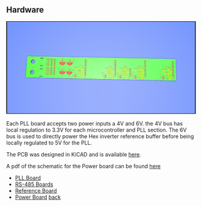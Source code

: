 ## Hardware

![PLL block diagram](../images/Power_Board.png)

Each PLL board accepts two power inputs a 4V and 6V. the 4V bus has local regulation to 3.3V for each microcontroller and PLL section. The 6V bus is used to directly power the Hex inverter reference buffer before being locally regulated to 5V for the PLL.


The PCB was designed in KiCAD and is available [here](https://github.com/adrian-mckernan/Hardware/blob/main/Power%20Board%20V2/).

A pdf of the schematic for the Power board can be found [here](https://github.com/adrian-mckernan/Hardware/blob/main/Power%20Board%20V2/sch/Power%20Board.pdf) 

- [PLL Board](PLL_board.html) 
- [RS-485 Boards](RS485_board.html)
- [Reference Board](Reference_board.html)
- [Power Board](Power_board.html)
[back](../)